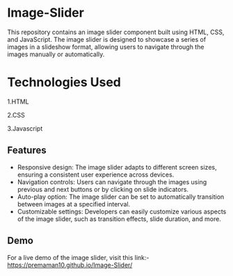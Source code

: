 # Image-Slider
This repository contains an image slider component built using HTML, CSS, and JavaScript. The image slider is designed to showcase a series of images in a slideshow format, allowing users to navigate through the images manually or automatically.
# Technologies Used
1.HTML

2.CSS

3.Javascript

## Features

- Responsive design: The image slider adapts to different screen sizes, ensuring a consistent user experience across devices.
- Navigation controls: Users can navigate through the images using previous and next buttons or by clicking on slide indicators.
- Auto-play option: The image slider can be set to automatically transition between images at a specified interval.
- Customizable settings: Developers can easily customize various aspects of the image slider, such as transition effects, slide duration, and more.
## Demo
For a live demo of the image slider, visit this link:-https://premaman10.github.io/Image-Slider/

